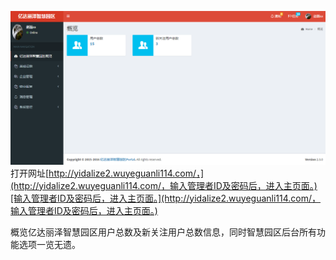 ![](/assets/import.png)打开网址[http://yidalize2.wuyeguanli114.com/，](http://yidalize2.wuyeguanli114.com/，输入管理者ID及密码后，进入主页面。)[输入管理者ID及密码后，进入主页面。](http://yidalize2.wuyeguanli114.com/，输入管理者ID及密码后，进入主页面。)

概览亿达丽泽智慧园区用户总数及新关注用户总数信息，同时智慧园区后台所有功能选项一览无遗。



